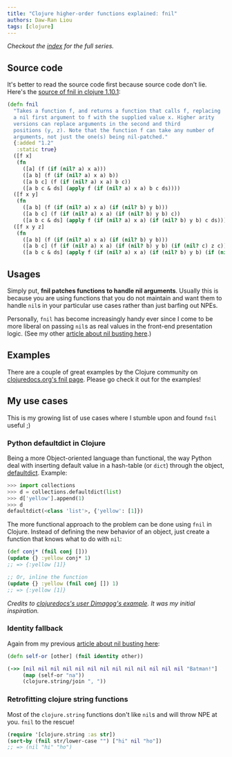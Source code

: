 ```yaml
---
title: "Clojure higher-order functions explained: fnil"
authors: Daw-Ran Liou
tags: [clojure]
---
```


_Checkout the [index] for the full series._

## Source code

It's better to read the source code first because source code don't lie. Here's
the [source of fnil in clojure 1.10.1]:

```clj
(defn fnil
  "Takes a function f, and returns a function that calls f, replacing
  a nil first argument to f with the supplied value x. Higher arity
  versions can replace arguments in the second and third
  positions (y, z). Note that the function f can take any number of
  arguments, not just the one(s) being nil-patched."
  {:added "1.2"
   :static true}
  ([f x]
   (fn
     ([a] (f (if (nil? a) x a)))
     ([a b] (f (if (nil? a) x a) b))
     ([a b c] (f (if (nil? a) x a) b c))
     ([a b c & ds] (apply f (if (nil? a) x a) b c ds))))
  ([f x y]
   (fn
     ([a b] (f (if (nil? a) x a) (if (nil? b) y b)))
     ([a b c] (f (if (nil? a) x a) (if (nil? b) y b) c))
     ([a b c & ds] (apply f (if (nil? a) x a) (if (nil? b) y b) c ds))))
  ([f x y z]
   (fn
     ([a b] (f (if (nil? a) x a) (if (nil? b) y b)))
     ([a b c] (f (if (nil? a) x a) (if (nil? b) y b) (if (nil? c) z c)))
     ([a b c & ds] (apply f (if (nil? a) x a) (if (nil? b) y b) (if (nil? c) z c) ds)))))
```

## Usages

Simply put, **fnil patches functions to handle nil arguments**. Usually this is
because you are using functions that you do not maintain and want them to handle
`nil`s in your particular use cases rather than just barfing out NPEs.

Personally, `fnil` has become increasingly handy ever since I come to be more
liberal on passing `nil`s as real values in the front-end presentation
logic. (See my other [article about nil busting here].)

## Examples

There are a couple of great examples by the Clojure community on
[clojuredocs.org's fnil page]. Please go check it out for the examples!

## My use cases

This is my growing list of use cases where I stumble upon and found `fnil`
useful ;)

### Python defaultdict in Clojure

Being a more Object-oriented language than functional, the way Python deal with
inserting default value in a hash-table (or `dict`) through the object,
[defaultdict]. Example:

```python
>>> import collections
>>> d = collections.defaultdict(list)
>>> d['yellow'].append(1)
>>> d
defaultdict(<class 'list'>, {'yellow': [1]})
```

The more functional approach to the problem can be done using `fnil` in
Clojure. Instead of defining the new behavior of an object, just create a
function that knows what to do with `nil`:

```clj
(def conj* (fnil conj []))
(update {} :yellow conj* 1)
;; => {:yellow [1]}

;; Or, inline the function
(update {} :yellow (fnil conj []) 1)
;; => {:yellow [1]}
```

_Credits to [clojuredocs's user Dimagog's example]. It was my initial
inspiration._

### Identity fallback

Again from my previous [article about nil busting here]:

```clj
(defn self-or [other] (fnil identity other))

(->> [nil nil nil nil nil nil nil nil nil nil nil nil nil "Batman!"]
     (map (self-or "na"))
     (clojure.string/join ", "))
```

### Retrofitting clojure string functions

Most of the `clojure.string` functions don't like `nil`s and will throw NPE at
you. `fnil` to the rescue!

```clj
(require '[clojure.string :as str])
(sort-by (fnil str/lower-case "") ["hi" nil "ho"])
;; => (nil "hi" "ho")
```


[index]: @/blog/2021-03-12-clojure-higher-order-functions-explained-index.md

[source of fnil in clojure 1.10.1]: https://github.com/clojure/clojure/blob/clojure-1.10.1/src/clj/clojure/core.clj#L6556

[examples on clojuredocs.org]: https://clojuredocs.org/clojure.core/fnil

[clojuredocs.org's fnil page]: https://clojuredocs.org/clojure.core/fnil

[article about nil busting here]: 2021-03-10-clojure-nil-busting.md

[clojuredocs's user Dimagog's example]: https://clojuredocs.org/clojure.core/fnil#example-54d0443ee4b0e2ac61831cf7

[defaultdict]: https://docs.python.org/3/library/collections.html#defaultdict-objects

